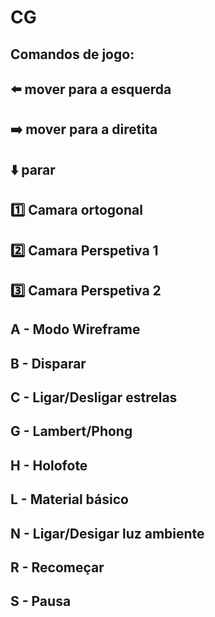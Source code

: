 # CG

Comandos de jogo:
-------------------------------------------
   :arrow_left:    mover para a esquerda   
-------------------------------------------
   :arrow_right:   mover para a diretita   
-------------------------------------------
   :arrow_down:           parar            
-------------------------------------------
   :one:         Camara ortogonal      
-------------------------------------------    
   :two:        Camara Perspetiva 1    
-------------------------------------------
   :three:       Camara Perspetiva 2    
-------------------------------------------
   A -            Modo Wireframe       
-------------------------------------------
   B -                Disparar         
-------------------------------------------
   C -         Ligar/Desligar estrelas 
-------------------------------------------
   G -             Lambert/Phong       
-------------------------------------------
   H -               Holofote          
-------------------------------------------
   L -           Material básico       
-------------------------------------------
   N -       Ligar/Desigar luz ambiente
-------------------------------------------
   R -              Recomeçar          
-------------------------------------------
   S -                Pausa            
-------------------------------------------
